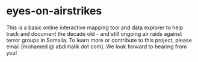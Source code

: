 # eyes-on-airstrikes
This is a basic online interactive mapping tool and data explorer to help track and document the decade old - and still ongoing air raids against terror groups in Somalia. To learn more or contribute to this project, please email [mohamed @ abdimalik dot com]. We look forward to hearing from you!
